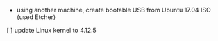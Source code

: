 * using another machine, create bootable USB from Ubuntu 17.04 ISO (used Etcher)

[ ] update Linux kernel to 4.12.5
